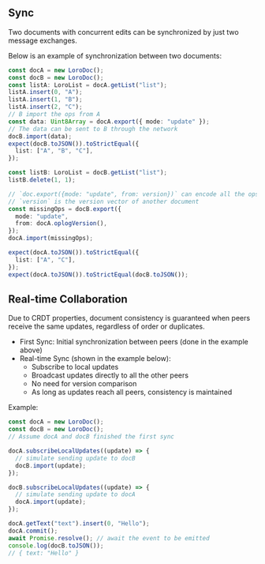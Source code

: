 ## Sync

Two documents with concurrent edits can be synchronized by just two message
exchanges.

Below is an example of synchronization between two documents:

```ts
const docA = new LoroDoc();
const docB = new LoroDoc();
const listA: LoroList = docA.getList("list");
listA.insert(0, "A");
listA.insert(1, "B");
listA.insert(2, "C");
// B import the ops from A
const data: Uint8Array = docA.export({ mode: "update" });
// The data can be sent to B through the network
docB.import(data);
expect(docB.toJSON()).toStrictEqual({
  list: ["A", "B", "C"],
});

const listB: LoroList = docB.getList("list");
listB.delete(1, 1);

// `doc.export({mode: "update", from: version})` can encode all the ops from the version to the latest version
// `version` is the version vector of another document
const missingOps = docB.export({
  mode: "update",
  from: docA.oplogVersion(),
});
docA.import(missingOps);

expect(docA.toJSON()).toStrictEqual({
  list: ["A", "C"],
});
expect(docA.toJSON()).toStrictEqual(docB.toJSON());
```

## Real-time Collaboration

Due to CRDT properties, document consistency is guaranteed when peers receive the same updates, regardless of order or duplicates.

- First Sync: Initial synchronization between peers (done in the example above)
- Real-time Sync (shown in the example below):
  - Subscribe to local updates
  - Broadcast updates directly to all the other peers
  - No need for version comparison
  - As long as updates reach all peers, consistency is maintained

Example: 

```ts 
const docA = new LoroDoc();
const docB = new LoroDoc();
// Assume docA and docB finished the first sync

docA.subscribeLocalUpdates((update) => {
  // simulate sending update to docB
  docB.import(update);
});

docB.subscribeLocalUpdates((update) => {
  // simulate sending update to docA
  docA.import(update);
});

docA.getText("text").insert(0, "Hello");
docA.commit();
await Promise.resolve(); // await the event to be emitted
console.log(docB.toJSON());
// { text: "Hello" }
```
